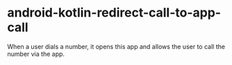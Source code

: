 # android-kotlin-redirect-call-to-app-call
When a user dials a number, it opens this app and allows the user to call the number via the app.
